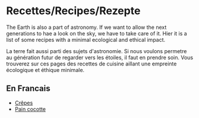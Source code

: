 # Recettes/Recipes/Rezepte

The Earth is also a part of astronomy. If we want to allow the next generations to hae a look on the sky, we have to take care of it.
Hier it is a list of some recipes with a minimal ecological and ethical impact.

La terre fait aussi parti des sujets d'astronomie. Si nous voulons permetre au génération futur de regarder vers les étoiles, il faut en prendre soin.
Vous trouverez sur ces pages des recettes de cuisine aillant une empreinte écologique et éthique minimale.

## En Francais
- [Crêpes](Crepes/Crepes_fr.md)
- [Pain cocotte](pot_bread/pot_bread_fr.md)


